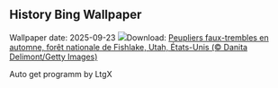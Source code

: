 ## History Bing Wallpaper
Wallpaper date: 2025-09-23
![](https://www.bing.com/th?id=OHR.AspenEquinox_FR-CA3336828121_UHD.jpg&w=1000)Download: [Peupliers faux-trembles en automne, forêt nationale de Fishlake, Utah, États-Unis (© Danita Delimont/Getty Images)](https://www.bing.com/th?id=OHR.AspenEquinox_FR-CA3336828121_UHD.jpg)

Auto get programm by LtgX
